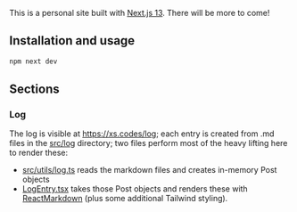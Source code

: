 This is a personal site built with [Next.js 13](https://nextjs.org/). There will be more to come!

## Installation and usage

```bash
npm next dev
```

## Sections

### Log

The log is visible at https://xs.codes/log; each entry is created from .md files in the [src/log](https://github.com/xs/codes/tree/main/src/log) directory; two files perform most of the heavy lifting here to render these:

- [src/utils/log.ts](https://github.com/xs/codes/tree/main/src/utils/log.ts) reads the markdown files and creates in-memory Post objects
- [LogEntry.tsx](https://github.com/xs/codes/blob/main/src/components/LogEntry.tsx) takes those Post objects and renders these with [ReactMarkdown](https://github.com/remarkjs/react-markdown) (plus some additional Tailwind styling).
